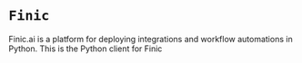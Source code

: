 # `Finic`

Finic.ai is a platform for deploying integrations and workflow automations in Python. This is the Python client for Finic
